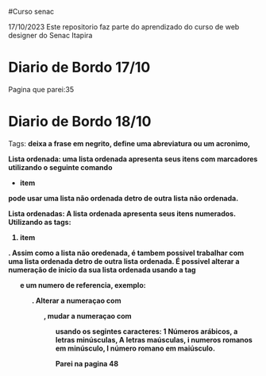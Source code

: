 #Curso senac

17/10/2023 Este repositorio faz parte do aprendizado do curso de web designer do Senac Itapira

# Diario de Bordo 17/10
Pagina que parei:35

# Diario de Bordo 18/10
Tags: <strong> deixa a frase em negrito, <abbr> define uma abreviatura ou um acronimo, 

Lista ordenada: uma lista ordenada apresenta seus itens com marcadores utilizando 
o seguinte comando <ul> <li> item </ul> </li> pode usar uma lista não ordenada detro 
de outra lista não ordenada.

Lista ordenadas: A lista ordenada apresenta seus itens numerados. Utilizando
as tags: <ol> <li> item </ol> </li>. Assim como a lista não oredenada, é
tambem possivel trabalhar com uma lista ordenada detro de outra lista
ordenada. É possivel alterar a numeração de inicio da sua lista ordenada
usando a tag <ol start=""> e um numero de referencia, exemplo: <ol start="6">.
Alterar a numeraçao com <ol reversed>, mudar a numeraçao com <ol type="">
usando os segintes caracteres: 1 Números arábicos, a letras minúsculas,
A letras maúsculas, i numeros romanos em minúsculo, I número romano
em maiúsculo.

Parei na pagina 48






                    